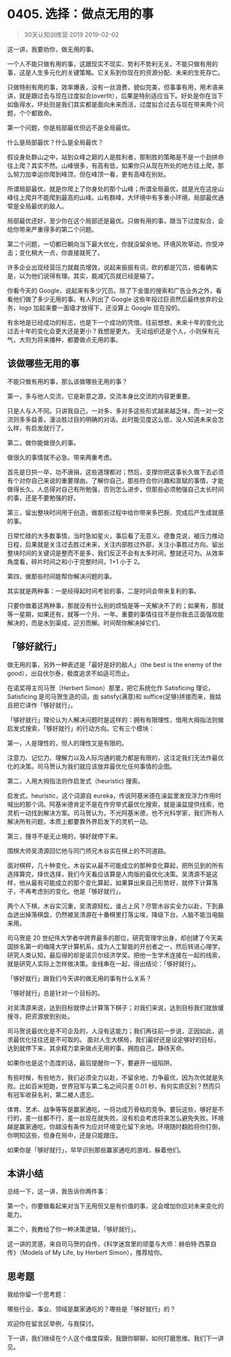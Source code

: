 # 0405. 选择：做点无用的事
> 30天认知训练营·2019
2019-02-02

这一讲，我要劝你，做无用的事。

一个人不能只做有用的事，这跟现实不现实、势利不势利无关。不能只做有用的事，这是人生多元化的关键策略。它关系到你现在的资源分配、未来的生死存亡。

只做特别有用的事，效率爆表，没有一丝浪费，貌似完美，但事事有用，用术语来讲，就是跟过去与现在过度拟合(overfit），后果是特别适应当下。好处是你在当下如鱼得水，坏处则是我们其实都是面向未来而活，过度拟合过去与现在带来两个问题，个个都致命。

第一个问题，你是局部最优但远不是全局最优。

什么是局部最优？什么是全局最优？

假设身处群山之中，站到众峰之巅的人是胜利者，那制胜的策略是不是一个劲拼命往上爬？其实不然。山峰很多，有高有低，如果你只从现在所处的地方往上爬，那么努力加幸运你爬到峰顶，但在峰顶一看，更有高峰在别处。

所谓局部最优，就是你爬上了你身处的那个山峰；所谓全局最优，就是光在这座山峰往上爬并不能爬到最高的山峰。山有群峰，大环境中有多重小环境，局部最优通常是全局最优的敌人。

局部最优还好，至少你在这个局部还是最优。只做有用的事，跟当下过度拟合，会给你带来严重得多的第二个问题。

第二个问题，一切都已朝向当下最大优化，你就没留余地。环境风吹草动，你受冲击；变化稍大一点，你直接就死了。

许多企业出现经营压力就裁员增效，说起来振振有词，砍的都是冗员，细看确实是，以为他们说得有理。其实，裁减冗员就已经是输了。

你看今天的 Google，说起来有多少冗员。除了下金蛋的搜索和广告业务之外，看看他们做了多少无用的事。有人列出了 Google 这些年投过巨资然后最终放弃的业务，logo 加起来要一面墙才放得下，还没算上 Google 现在投的。

有余地是已经成功的标志，也是下一个成功的凭借。往前想想，未来十年的变化比过去十年的变化会更大还是更小？我想是更大。 无论组织还是个人，小则保有元气，大则为将来播种，都要做点无用的事。

## 该做哪些无用的事
不能只做有用的事，那么该做哪些无用的事？

第一，多与他人交流，它是新意之源，交流本身比交流的内容更重要。

只是人与人不同。只讲我自己，一对多、多对多这些形式越来越乏味，而一对一交流则多多益善，漫淡胜过目的明确的对话。此时能见度这么低，没人知道未来会怎么样，有启发就行了。

第二，做你能做很久的事。

做很久的事情就不必急。带来两重考虑。

首先是日拱一卒，功不唐捐，这些道理都对；然后，支撑你把这事长久做下去必须有个对你自己来说的重要理由。了解你自己，那些符合你兴趣和禀赋的事情，才能做得长久。人总得对自己有所勉强，否则怎么进步，但那些必须勉强自己太长时间的事，还是不要勉强的好。

第三，留出整块时间用于创造，做那些过程中给你带来多巴胺、完成后产生成就感的事。

日常忙碌的大多数事情，当时急如星火，事后看了无意义。德鲁克说，被压力推动日程，后果就是关注过去胜过未来，关注内部胜过外部，关注小事胜过方向。留出整块时间的关键词是整而不是多，我们反正不会有太多时间，整就还可为。从效率角度看，碎片时间之和小于完整时间，1+1 小于 2。

第四，做那些时间能帮你解决问题的事。

其实就是两种事：一是经得起时间考验的事，二是时间会带来复利的事。

只要你做着这两种事，那就没有什么别的烦恼是等一天解决不了的；如果有，那就等一星期，如果还有，就等一个月、一年。重要的事情往往不是你我去正面强攻能解决的，而是水到渠成，迎刃而解。时间帮你解决掉它们。

## 「够好就行」
做无用的事，另外一种表述是「最好是好的敌人」（the best is the enemy of the good），出自伏尔泰，极度追求不如适可而止。

在诺奖得主司马贺（Herbert Simon）那里，把它系统化作 Satisficing 理论， Satisficing 是司马贺生造的词，由 satisfy(满意)和 suffice(足够)拼接而来，我姑且把它译作「够好就行」。

「够好就行」理论认为人解决问题时是这样的：拥有有限理性，借用大拇指法则做启发式搜索，「够好就行」的行动方向。它有三个模块：

第一，人是理性的，但人的理性又是有限的。

注意力、记忆力、理解力以及人际沟通的能力都是有限的，这注定我们无法作最优化的决策。司马贺认为我们就应该放弃最优化任何事情的企图。

第二，人用大拇指法则作启发式（heuristic) 搜索。

启发式，heuristic，这个词源自 eureka，传说阿基米德在澡盆里发现浮力作用时喊出的那个词。阿基米德肯定不是在作穷举式最优化搜索，就是澡盆提供线索，他灵机一动找到解决方案。司马贺认为，不光阿基米德，也不光科学家，我们所有人解决所有问题，本质上都要靠外界启发下的灵机一动。

第三，搜寻不是无止境的，够好就停下来。

围棋大师吴清源回忆他与同门师兄木谷实在棋上的不同道路。

面对棋枰，几十种变化，木谷实从最不可能成立的那种变化算起，把所见到的所有选择算完，择优选择，我们今天看应该算是人肉版的最优化决策。吴清源不是这样，他从最有可能成立的那个变化算起，如果算出来自己形势好，就停下计算落子，不再考虑别的变化。他是「够好就行」。

两个人下棋，木谷实沉重，吴清源轻松，谁占上风？尽管木谷实全力以赴，下到鼻血迸出掉落棋盘，仍然被吴清源在十番棋里打落尘埃，降级下台。人脑不能当电脑来用。

司马贺是 20 世纪伟大学者中跨界最多的那位，研究管理学出身，却创建了今天美国排名第一的梅隆大学计算机系，成为人工智能的开创者之一，然后转进心理学，研究人类认知，最后得的却是诺贝尔经济学奖。把他一生学术连接在一起的线索，就是研究人实际上怎样做决策。金线串在一起，得出结论：「够好就行」。

「够好就行」跟我们今天讲的做无用的事有什么关系？

「够好就行」总是针对一个目标的。

对吴清源来说，达到目标就停止计算落下棋子；对我们来说，达到目标我们就放缓搜寻，把资源放到别处。

司马贺说最优化是不可企及的，人没有这能力；我们再往前一步说，正因如此，追求最优化往往还是不可取的。 面对人生大棋局，我们最好还是设定够好的目标，达到就停下来，其余精力拿来做点无用的事，拥抱自己，静待天命。

如果你也是这个态度的话，最后提醒你一下，要避开一组陷阱。

有些时候，有些地方，我们必须全力以赴，不留余地，力争最优，因为次优就是失败。比如百米短跑，世界冠军与第二名之间只差 0.01 秒，有何实质区别？然而只有冠军收获名利，第二被人遗忘。

体育、艺术、战争等等是赢家通吃，一将功成万骨枯的竞争。要玩这些，够好是不行的，差一丝都不行，差一丝现在就失败，没有机会考虑将来怎么避免失败。环境越是赢家通吃，你越没有条件为应对环境变化留下余地。环境随时翻脸将你打倒，你明知这些，但身在局中，还是只能跟庄。

如果你是「够好就行」，早早识别那些赢家通吃的游戏，躲着他们。

## 本讲小结
总结一下，这一讲，我告诉你两件事：

第一个，你要做看起来对当下无用但又是有价值的事，这会增加你应对未来变化的能力。

第二个，我教给了你一种决策逻辑，「够好就行」。

这一讲的灵感，来自司马贺的自传，《科学迷宫里的顽童与大师：赫伯特·西蒙自传》（Models of My Life, by Herbert Simon），推荐给你。

## 思考题
我给你留一个思考题：

哪些行业、事业、领域是赢家通吃的？哪些是「够好就行」的？

欢迎你在留言区举例，与我探讨。

下一讲，我们继续在个人这个维度探索，我跟你聊聊，如何打磨思维。我们下一讲见。

